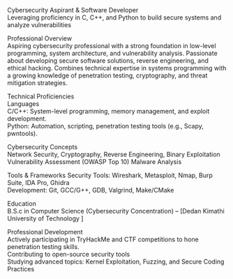 Cybersecurity Aspirant & Software Developer  
Leveraging proficiency in C, C++, and Python to build secure systems and analyze vulnerabilities  

Professional Overview  
Aspiring cybersecurity professional with a strong foundation in low-level programming, system architecture, and vulnerability analysis. Passionate about developing secure software solutions, reverse engineering, and ethical hacking. Combines technical expertise in systems programming with a growing knowledge of penetration testing, cryptography, and threat mitigation strategies.  

Technical Proficiencies  
Languages  
C/C++: System-level programming, memory management, and exploit development.  
Python: Automation, scripting, penetration testing tools (e.g., Scapy, pwntools).  

Cybersecurity Concepts  
Network Security, Cryptography, Reverse Engineering, Binary Exploitation  
Vulnerability Assessment (OWASP Top 10)  Malware Analysis  

Tools & Frameworks 
Security Tools: Wireshark, Metasploit, Nmap, Burp Suite, IDA Pro, Ghidra  
Development: Git, GCC/G++, GDB, Valgrind, Make/CMake  


Education  
B.S.c in Computer Science (Cybersecurity Concentration) – [Dedan Kimathi University of Technology ]  

Professional Development  
Actively participating in  TryHackMe and CTF competitions to hone penetration testing skills.  
Contributing to open-source security tools   
Studying advanced topics: Kernel Exploitation, Fuzzing, and Secure Coding Practices  

